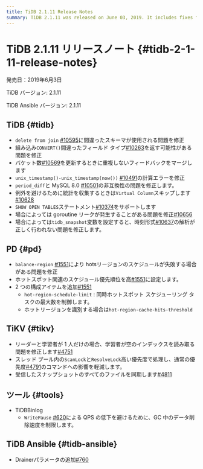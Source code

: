 ```yaml
---
title: TiDB 2.1.11 Release Notes
summary: TiDB 2.1.11 was released on June 03, 2019. It includes fixes for various issues in TiDB, PD, TiKV, and Tools. Some highlights are the fix for incorrect schema in delete from join, calculation errors of unix_timestamp(), and the addition of Drainer parameters in TiDB Ansible.
---
```


# TiDB 2.1.11 リリースノート {#tidb-2-1-11-release-notes}

発売日：2019年6月3日

TiDB バージョン: 2.1.11

TiDB Ansible バージョン: 2.1.11

## TiDB {#tidb}

-   `delete from join` [#10595](https://github.com/pingcap/tidb/pull/10595)に間違ったスキーマが使用される問題を修正
-   組み込み`CONVERT()`間違ったフィールド タイプ[#10263](https://github.com/pingcap/tidb/pull/10263)を返す可能性がある問題を修正
-   バケット数[#10569](https://github.com/pingcap/tidb/pull/10569)を更新するときに重複しないフィードバックをマージします
-   `unix_timestamp()-unix_timestamp(now())` [#10491](https://github.com/pingcap/tidb/pull/10491)の計算エラーを修正
-   `period_diff`と MySQL 8.0 [#10501](https://github.com/pingcap/tidb/pull/10501)の非互換性の問題を修正します。
-   例外を避けるために統計を収集するときは`Virtual Column`スキップします[#10628](https://github.com/pingcap/tidb/pull/10628)
-   `SHOW OPEN TABLES`ステートメント[#10374](https://github.com/pingcap/tidb/pull/10374)をサポートします
-   場合によっては goroutine リークが発生することがある問題を修正[#10656](https://github.com/pingcap/tidb/pull/10656)
-   場合によっては`tidb_snapshot`変数を設定すると、時刻形式[#10637](https://github.com/pingcap/tidb/pull/10637)の解析が正しく行われない問題を修正します。

## PD {#pd}

-   `balance-region` [#1551](https://github.com/pingcap/pd/pull/1551)により hotsリージョンのスケジュールが失敗する場合がある問題を修正
-   ホットスポット関連のスケジュール優先順位を高[#1551](https://github.com/pingcap/pd/pull/1551)に設定します。
-   2 つの構成アイテムを追加[#1551](https://github.com/pingcap/pd/pull/1551)
    -   `hot-region-schedule-limit` : 同時ホットスポット スケジューリング タスクの最大数を制御します。
    -   ホットリージョンを識別する場合は`hot-region-cache-hits-threshold`

## TiKV {#tikv}

-   リーダーと学習者が 1 人だけの場合、学習者が空のインデックスを読み取る問題を修正します[#4751](https://github.com/tikv/tikv/pull/4751)
-   スレッド プール内の`ScanLock`と`ResolveLock`高い優先度で処理し、通常の優先度[#4791](https://github.com/tikv/tikv/pull/4791)のコマンドへの影響を軽減します。
-   受信したスナップショットのすべてのファイルを同期します[#4811](https://github.com/tikv/tikv/pull/4811)

## ツール {#tools}

-   TiDBBinlog
    -   `WritePause` [#620](https://github.com/pingcap/tidb-binlog/pull/620)による QPS の低下を避けるために、GC 中のデータ削除速度を制限します。

## TiDB Ansible {#tidb-ansible}

-   Drainerパラメータの追加[#760](https://github.com/pingcap/tidb-ansible/pull/760)
